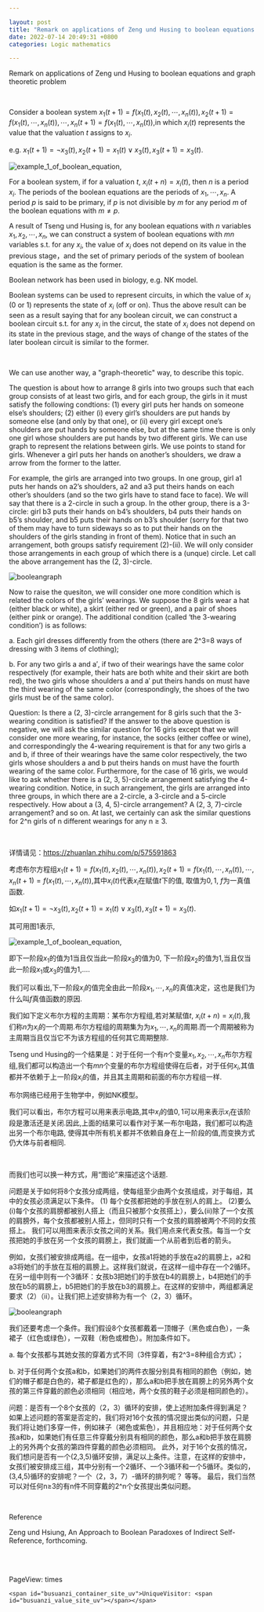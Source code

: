 ```yaml
---

layout: post
title: "Remark on applications of Zeng und Husing to boolean equations and graph theoretic problem"
date: 2022-07-14 20:49:31 +0800
categories: Logic mathematics

---
```


<head>
     <script src="//cdn1.lncld.net/static/js/3.0.4/av-min.js"></script>
    <script src='//unpkg.com/valine/dist/Valine.min.js'></script>
    <script src="https://cdn.mathjax.org/mathjax/latest/MathJax.js?config=TeX-AMS-MML_HTMLorMML" type="text/javascript"></script>
    <script type="text/x-mathjax-config">
        MathJax.Hub.Config({
            tex2jax: {
            skipTags: ['script', 'noscript', 'style', 'textarea', 'pre'],
            inlineMath: [['$','$']]
            }
        });
    </script>
</head>

Remark on applications of Zeng und Husing to boolean equations and graph theoretic problem

<br/>

Consider a boolean system $x_1(t+1)=f(x_1(t),x_2(t),\cdots,x_n(t)),x_2(t+1)=f(x_1(t),\cdots,x_n(t)),\cdots,x_n(t+1)=f(x_1(t),\cdots,x_n(t))$,in which $x_i(t)$ represents the value that the valuation $t$ assigns to $x_i$. 

e.g. $x_1(t+1)=\lnot x_3(t),x_2(t+1)=x_1(t)\lor x_3(t),x_3(t+1)=x_3(t)$.

![example_1_of_boolean_equation](https://raw.githubusercontent.com/FinalFantasy27/FinalFantasy27/main/images/example1ofBooleanequation.png),

For a boolean system, if for a valuation $t$, $x_i(t+n)=x_i(t)$, then $n$ is a period $x_i$. The periods of the boolean equations are the periods of $x_1,\cdots,x_n$. A period $p$ is said to be primary, if $p$ is not divisible by $m$ for any period $m$ of the boolean equations with $m \not= p$.

A result of Tseng und Husing is, for any boolean equations with $n$ variables $x_1,x_2,\cdots,x_n$, we can construct a system of boolean equations with $mn$ variables s.t. for any $x_i$, the value of $x_i$ does not depend on its value in the previous stage，and the set of primary periods of the system of boolean equation is the same as the former.

Boolean network has been used in biology, e.g. NK model.

Boolean systems can be used to represent circuits, in which the value of $x_i$ (0 or 1) represents the state of $x_i$ (off or on). Thus the above result can be seen as a result saying that for any boolean circuit, we can construct a boolean circuit s.t. for any $x_i$ in the circut, the state of $x_i$ does not depend on its state in the previous stage, and the ways of change of the states of the later boolean circuit is similar to the former.

<br/>

We can use another way, a "graph-theoretic" way, to describe this topic.

The question is about how to arrange 8 girls into two groups such that each group consists of at least two girls, and for each group, the girls in it must satisfy the following condtions:
(1) every girl puts her hands on someone else’s shoulders;
(2) either (i) every girl’s shoulders are put hands by someone else (and only by that one), or (ii) every girl except one’s shoulders are put hands by someone else, but at the same time there is only one girl whose shoulders are put hands by two different girls.
We can use graph to represent the relations between girls. We use points to stand for girls. Whenever a girl puts her hands on another’s shoulders, we draw a arrow from the former to the latter. 

For example, the girls are arranged into two groups. In one group, girl a1 puts her hands on a2’s shoulders, a2 and a3 put theirs hands on each other’s shoulders (and so the two girls have to stand face to face). We will say that there is a 2-circle in such a group. In the other group, there is a 3-circle: girl b3 puts their hands on b4’s shoulders, b4 puts their hands on b5’s shoulder, and b5 puts their hands on b3’s shoulder (sorry for that two of them may have to turn sideways so as to put their hands on the shoulders of the girls standing in front of them). Notice that in such an arrangement, both groups satisfy requirement (2)-(ii). We will only consider those arrangements in each group of which there is a (unque) circle. Let call the above arrangement has the (2, 3)-circle. 

![booleangraph](https://raw.githubusercontent.com/FinalFantasy27/FinalFantasy27/main/images/booleangraph.png)

Now to raise the quesiton, we will consider one more condition which is related the colors of the girls’ wearings. We suppose the 8 girls wear a hat (either black or white), a skirt (either red or green), and a pair of shoes (either pink or orange). The additional condition (called ‘the 3-wearing condition’) is as follows:

a.	Each girl dresses differently from the others (there are 2^3=8 ways of dressing with 3 items of clothing);

b. For any two girls a and a′, if two of their wearings have the same color respectively (for example, their hats are both white and their skirt are both red), the two girls whose
shoulders a and a′ put theirs hands on must have the third wearing of the same color (correspondingly, the shoes of the two girls must be of the same color).

Question: Is there a (2, 3)-circle arrangement for 8 girls such that the 3-wearing condition is satisfied?
If the answer to the above question is negative, we will ask the similar question for 16 girls except that we will consider one more wearing, for instance, the socks (either coffee or wine), and
correspondingly the 4-wearing requirement is that for any two girls a and b, if three of their wearings have the same color respectively, the two girls whose shoulders a and b put theirs hands on must have the fourth wearing of the same color.
Furthermore, for the case of 16 girls, we would like to ask whether there is a (2, 3, 5)-circle arrangement satisfying the 4-wearing condition. Notice, in such arrangement, the girls are arranged into three groups, in which there are a 2-circle, a 3-circle and a 5-circle respectively. How about a (3, 4, 5)-circle arrangement? A (2, 3, 7)-circle arrangement? and so on.
At last, we certainly can ask the similar questions for 2^n girls of n different wearings for any n ≥ 3.

<br/>

详情请见：https://zhuanlan.zhihu.com/p/575591863

考虑布尔方程组$x_1(t+1)=f(x_1(t),x_2(t),\cdots,x_n(t)),x_2(t+1)=f(x_1(t),\cdots,x_n(t)),\cdots,x_n(t+1)=f(x_1(t),\cdots,x_n(t))$,其中$x_i(t)$代表$x_i$在赋值$t$下的值, 取值为$0,1$, $f$为一真值函数. 

如$x_1(t+1)=\lnot x_3(t),x_2(t+1)=x_1(t)\lor x_3(t),x_3(t+1)=x_3(t)$.

其可用图1表示, 

![example_1_of_boolean_equation](https://raw.githubusercontent.com/FinalFantasy27/FinalFantasy27/main/images/example1ofBooleanequation.png),

即下一阶段$x_1$的值为$1$当且仅当此一阶段$x_3$的值为$0$, 下一阶段$x_2$的值为$1$,当且仅当此一阶段$x_1$或$x_3$的值为$1$,$\ldots$.

我们可以看出,下一阶段$x_i$的值完全由此一阶段$x_1,\cdots,x_n$的真值决定，这也是我们为什么叫$f$真值函数的原因.

我们如下定义布尔方程的主周期：某布尔方程组,若对某赋值$t$, $x_i(t+n)=x_i(t)$,我们称$n$为$x_i$的一个周期.布尔方程组的周期集为为$x_1,\cdots,x_n$的周期.而一个周期被称为主周期当且仅当它不为该方程组的任何其它周期整除.

Tseng und Husing的一个结果是：对于任何一个有$n$个变量$x_1,x_2,\cdots,x_n$布尔方程组,我们都可以构造出一个有$mn$个变量的布尔方程组使得在后者，对于任何$x_i$,其值都并不依赖于上一阶段$x_i$的值，并且其主周期和前面的布尔方程组一样.

布尔网络已经用于生物学中，例如NK模型。

我们可以看出，布尔方程可以用来表示电路,其中$x_i$的值$0,1$可以用来表示$x_i$在该阶段是激活还是关闭.因此,上面的结果可以看作对于某一布尔电路，我们都可以构造出另一个布尔电路, 使得其中所有机关都并不依赖自身在上一阶段的值,而变换方式仍大体与前者相同.

<br/>

而我们也可以换一种方式，用“图论”来描述这个话题.

问题是关于如何将8个女孩分成两组，使每组至少由两个女孩组成，对于每组，其中的女孩必须满足以下条件。
(1) 每个女孩都把她的手放在别人的肩上。
(2)要么(i)每个女孩的肩膀都被别人搭上（而且只被那个女孩搭上），要么(ii)除了一个女孩的肩膀外，每个女孩都被别人搭上，但同时只有一个女孩的肩膀被两个不同的女孩搭上。
我们可以用图来表示女孩之间的关系。我们用点来代表女孩。每当一个女孩把她的手放在另一个女孩的肩膀上，我们就画一个从前者到后者的箭头。

例如，女孩们被安排成两组。在一组中，女孩a1将她的手放在a2的肩膀上，a2和a3将她们的手放在互相的肩膀上。这样我们就说，在这样一组中存在一个2循环。在另一组中则有一个3循环：女孩b3把她们的手放在b4的肩膀上，b4把她们的手放在b5的肩膀上，b5把她们的手放在b3的肩膀上。在这样的安排中，两组都满足要求（2）（ii）。让我们把上述安排称为有一个（2，3）循环。

![booleangraph](https://raw.githubusercontent.com/FinalFantasy27/FinalFantasy27/main/images/booleangraph.png)

我们还要考虑一个条件。我们假设8个女孩都戴着一顶帽子（黑色或白色），一条裙子（红色或绿色），一双鞋（粉色或橙色）。附加条件如下。

a.	每个女孩都与其她女孩的穿着方式不同（3件穿着，有2^3=8种组合方式）；

b. 对于任何两个女孩a和b，如果她们的两件衣服分别具有相同的颜色（例如，她们的帽子都是白色的，裙子都是红色的），那么a和b把手放在肩膀上的另外两个女孩的第三件穿戴的颜色必须相同（相应地，两个女孩的鞋子必须是相同颜色的）。

问题：是否有一个8个女孩的（2，3）循环的安排，使上述附加条件得到满足？
如果上述问题的答案是否定的，我们将对16个女孩的情况提出类似的问题，只是我们将让她们多穿一件，例如袜子（褐色或紫色），并且相应地：对于任何两个女孩a和b，如果她们有任意三件穿戴分别具有相同的颜色，那么a和b把手放在肩膀上的另外两个女孩的第四件穿戴的颜色必须相同。
此外，对于16个女孩的情况，我们想问是否有一个(2,3,5)循环安排，满足以上条件。注意，在这样的安排中，女孩们被安排成三组，其中分别有一个2循环、一个3循环和一个5循环。类似的，(3,4,5)循环的安排呢？一个（2，3，7）-循环的排列呢？ 等等。
最后，我们当然可以对任何n≥3的有n件不同穿戴的2^n个女孩提出类似问题。

<br>

Reference

Zeng und Hsiung, An Approach to Boolean Paradoxes of Indirect Self-Reference, forthcoming.



<br/><br/>


<body>  
    <script async src="//busuanzi.ibruce.info/busuanzi/2.3/busuanzi.pure.mini.js"></script>
<span id="busuanzi_container_site_pv">PageView: <span id="busuanzi_value_site_pv"></span> times</span>
    
    <span id="busuanzi_container_site_uv">UniqueVisitor: <span id="busuanzi_value_site_uv"></span></span>
    
  <div id="vcomments"></div>
    <script>
        new Valine({
            el: '#vcomments',
            appId: 'Rl0XrPgpK2Dfhp1ffLTvcrsD-gzGzoHsz',
            appKey: '6fXawARU0PuxwAYgRUP9gPMl'
        })
    </script>
</body>
